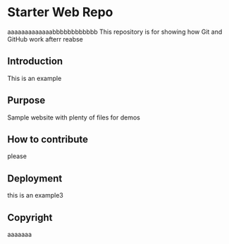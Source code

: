 # Starter Web Repo
aaaaaaaaaaaaabbbbbbbbbbbb
This repository is for showing how Git and GitHub work
afterr reabse	
## Introduction

This is an example

## Purpose

Sample website with plenty of files for demos

## How to contribute
please
## Deployment
this is an example3

## Copyright
aaaaaaa